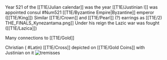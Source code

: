 Year 521 of the [[T1E/Julian calendar]] was the year [[T1E/Justinian I]] was appointed consul #Num521 
[[T1E/Byzantine Empire|Byzantine]] emperor ([[T1E/King]])
Similar [[T1E/Crown]] and [[T1E/Pearl]] (?) earrings as [[T1E/2) THE_FINALS_Kynezantama.png]] 
Under his reign the Lazic war was fought ([[T1E/Lazica]])


Many connections to [[T1E/Gold]]

Christian ( #Latin) [[T1E/Cross]] depicted on [[T1E/Gold Coins]] with Justinian on it 
![tremisses](https://upload.wikimedia.org/wikipedia/commons/9/94/Spanish_Visigothic_gold_tremisses_in_the_name_of_emperor_Justinian_I_with_cross_on_breast_7th_century.jpg)

